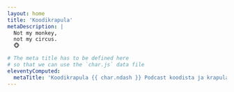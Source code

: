 ```yaml
---
layout: home
title: 'Koodikrapula'
metaDescription: |
  Not my monkey,
  not my circus.
  🐵

# The meta title has to be defined here
# so that we can use the `char.js` data file
eleventyComputed:
  metaTitle: 'Koodikrapula {{ char.ndash }} Podcast koodista ja krapulasta'
---
```

